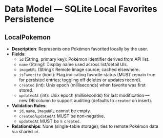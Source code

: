 # Data Model — SQLite Local Favorites Persistence

## LocalPokemon
- **Description**: Represents one Pokémon favorited locally by the user.
- **Fields**:
  - `id` (String, primary key): Pokémon identifier derived from API list.
  - `name` (String): Display name used across list/detail UIs.
  - `imageURL` (String): Remote image source; cached elsewhere.
  - `isFavorite` (bool): Flag indicating favorite status (MUST remain true for
    persisted entries; toggling off deletes or updates record).
  - `created` (int): Unix epoch (milliseconds) when favorite was first stored.
  - `updatedAt` (int): Unix epoch (milliseconds) for last modification — new DB
    column to support auditing (defaults to `created` on insert).
- **Validation Rules**:
  - `id`, `name`, `imageURL` cannot be empty.
  - `created`/`updatedAt` MUST be non-negative.
  - `updatedAt` MUST be ≥ `created`.
- **Relationships**: None (single-table storage); ties to remote Pokémon data via
  shared `id`.
